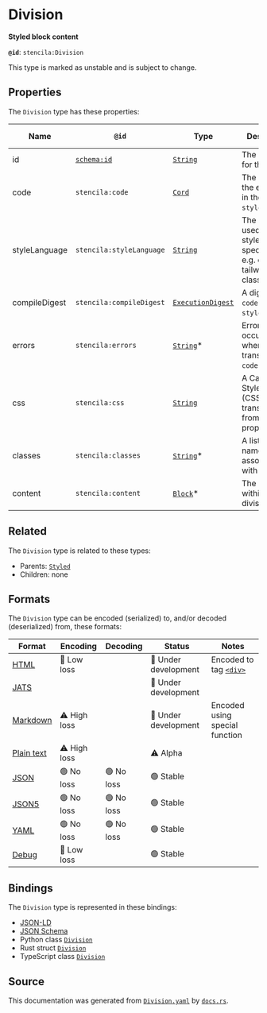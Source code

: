 # Division

**Styled block content**

**`@id`**: `stencila:Division`

This type is marked as unstable and is subject to change.

## Properties

The `Division` type has these properties:

| Name          | `@id`                                | Type                                                                                                               | Description                                                                | Inherited from                                                                                       |
| ------------- | ------------------------------------ | ------------------------------------------------------------------------------------------------------------------ | -------------------------------------------------------------------------- | ---------------------------------------------------------------------------------------------------- |
| id            | [`schema:id`](https://schema.org/id) | [`String`](https://github.com/stencila/stencila/blob/main/docs/reference/schema/data/string.md)                    | The identifier for this item                                               | [`Entity`](https://github.com/stencila/stencila/blob/main/docs/reference/schema/other/entity.md)     |
| code          | `stencila:code`                      | [`Cord`](https://github.com/stencila/stencila/blob/main/docs/reference/schema/data/cord.md)                        | The code of the equation in the `styleLanguage`.                           | [`Styled`](https://github.com/stencila/stencila/blob/main/docs/reference/schema/style/styled.md)     |
| styleLanguage | `stencila:styleLanguage`             | [`String`](https://github.com/stencila/stencila/blob/main/docs/reference/schema/data/string.md)                    | The language used for the style specification e.g. css, tailwind, classes. | [`Styled`](https://github.com/stencila/stencila/blob/main/docs/reference/schema/style/styled.md)     |
| compileDigest | `stencila:compileDigest`             | [`ExecutionDigest`](https://github.com/stencila/stencila/blob/main/docs/reference/schema/flow/execution-digest.md) | A digest of the `code` and `styleLanguage`.                                | [`Styled`](https://github.com/stencila/stencila/blob/main/docs/reference/schema/style/styled.md)     |
| errors        | `stencila:errors`                    | [`String`](https://github.com/stencila/stencila/blob/main/docs/reference/schema/data/string.md)*                   | Errors that occurred when transpiling the `code`.                          | [`Styled`](https://github.com/stencila/stencila/blob/main/docs/reference/schema/style/styled.md)     |
| css           | `stencila:css`                       | [`String`](https://github.com/stencila/stencila/blob/main/docs/reference/schema/data/string.md)                    | A Cascading Style Sheet (CSS) transpiled from the `code` property.         | [`Styled`](https://github.com/stencila/stencila/blob/main/docs/reference/schema/style/styled.md)     |
| classes       | `stencila:classes`                   | [`String`](https://github.com/stencila/stencila/blob/main/docs/reference/schema/data/string.md)*                   | A list of class names associated with the node                             | [`Styled`](https://github.com/stencila/stencila/blob/main/docs/reference/schema/style/styled.md)     |
| content       | `stencila:content`                   | [`Block`](https://github.com/stencila/stencila/blob/main/docs/reference/schema/prose/block.md)*                    | The content within the division                                            | [`Division`](https://github.com/stencila/stencila/blob/main/docs/reference/schema/style/division.md) |

## Related

The `Division` type is related to these types:

- Parents: [`Styled`](https://github.com/stencila/stencila/blob/main/docs/reference/schema/style/styled.md)
- Children: none

## Formats

The `Division` type can be encoded (serialized) to, and/or decoded (deserialized) from, these formats:

| Format                                                                                        | Encoding         | Decoding     | Status                 | Notes                                                                                   |
| --------------------------------------------------------------------------------------------- | ---------------- | ------------ | ---------------------- | --------------------------------------------------------------------------------------- |
| [HTML](https://github.com/stencila/stencila/blob/main/docs/reference/formats/html.md)         | 🔷 Low loss       |              | 🚧 Under development    | Encoded to tag [`<div>`](https://developer.mozilla.org/en-US/docs/Web/HTML/Element/div) |
| [JATS](https://github.com/stencila/stencila/blob/main/docs/reference/formats/jats.md)         |                  |              | 🚧 Under development    |                                                                                         |
| [Markdown](https://github.com/stencila/stencila/blob/main/docs/reference/formats/markdown.md) | ⚠️ High loss     |              | 🚧 Under development    | Encoded using special function                                                          |
| [Plain text](https://github.com/stencila/stencila/blob/main/docs/reference/formats/text.md)   | ⚠️ High loss     |              | ⚠️ Alpha               |                                                                                         |
| [JSON](https://github.com/stencila/stencila/blob/main/docs/reference/formats/json.md)         | 🟢 No loss        | 🟢 No loss    | 🟢 Stable               |                                                                                         |
| [JSON5](https://github.com/stencila/stencila/blob/main/docs/reference/formats/json5.md)       | 🟢 No loss        | 🟢 No loss    | 🟢 Stable               |                                                                                         |
| [YAML](https://github.com/stencila/stencila/blob/main/docs/reference/formats/yaml.md)         | 🟢 No loss        | 🟢 No loss    | 🟢 Stable               |                                                                                         |
| [Debug](https://github.com/stencila/stencila/blob/main/docs/reference/formats/debug.md)       | 🔷 Low loss       |              | 🟢 Stable               |                                                                                         |

## Bindings

The `Division` type is represented in these bindings:

- [JSON-LD](https://stencila.dev/Division.jsonld)
- [JSON Schema](https://stencila.dev/Division.schema.json)
- Python class [`Division`](https://github.com/stencila/stencila/blob/main/python/stencila/types/division.py)
- Rust struct [`Division`](https://github.com/stencila/stencila/blob/main/rust/schema/src/types/division.rs)
- TypeScript class [`Division`](https://github.com/stencila/stencila/blob/main/typescript/src/types/Division.ts)

## Source

This documentation was generated from [`Division.yaml`](https://github.com/stencila/stencila/blob/main/schema/Division.yaml) by [`docs.rs`](https://github.com/stencila/stencila/blob/main/rust/schema-gen/src/docs.rs).
